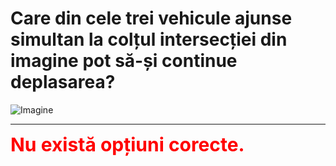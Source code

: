 # Care din cele trei vehicule ajunse simultan la colțul intersecției din imagine pot să-și continue deplasarea?

![Imagine](https://www.arr-atestate.ro/upload/img/questions/img/care-din-cele-trei-vehicule-ajunse-simultan-la-coltul-intersectiei-din-imagine-pot-sa-si-continue-deplasarea.jpg)


---

<span style="font-size: 30px; font-weight: bold;">**<span style="color: red;">Nu există opțiuni corecte.</span>**</span>